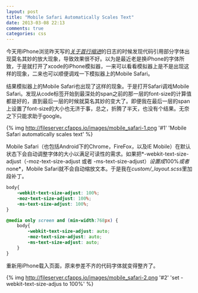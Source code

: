 ```yaml
---
layout: post
title: "Mobile Safari Automatically Scales Text"
date: 2013-03-08 22:13
comments: true
categories: css
---
```


<div class='begin-indent2em' filter='p:not(:has(a.fancybox :first-child))'></div>

今天用iPhone浏览昨天写的[*关于首行缩进*](/blog/2013/03/07/guan-yu-shou-xing-suo-jin/)的日志的时候发现代码引用部分字体出现莫名其妙的放大现象，导致效果很不好。以为是最近老是换iPhone的字体所致，于是就打开了xcode的iPhone模拟器，一来可以看看模拟器上是不是出现这样的现象，二来也可以顺便调戏一下模拟器上的Mobile Safari。

结果模拟器上的Mobile Safari也出现了这样的现象。于是打开Safari调戏Mobile Safari。发现从code标签开始到最深处的span之前的那一层的font-size的计算值都是好的，直到最后一层的时候就莫名其妙的变大了。即便我在最后一层的span上设置了font-size的大小也无济于事，总之，折腾了半天，也没有个结果。无奈之下只能求助于google。

{% img http://fileserver.cfapps.io/images/mobile_safari-1.png '#1' 'Mobile Safari automatically scales text' %}

<!-- more -->
Mobile Safari（也包括Android下的Chrome，FireFox，以及IE Mobile）在默认状态下会自动调整字体的大小以满足可读性的需求。如果把*\-webkit\-text\-size\-adjust（-moz-text-size-adjust 或者 -ms-text-size-adjust）*设置成*100%*或者*none*，Mobile Safari就不会自动缩放文本。于是我在*custom/_layout.scss*里加段补丁。

``` scss
body{
    -webkit-text-size-adjust: 100%;
    -moz-text-size-adjust: 100%;
    -ms-text-size-adjust: 100%;
}

@media only screen and (min-width:768px) {
    body{
        -webkit-text-size-adjust: auto;
        -moz-text-size-adjust: auto;
        -ms-text-size-adjust: auto;
    }
}
```
重新用iPhone载入页面，原来参差不齐的代码字体就变得整齐了。

{% img http://fileserver.cfapps.io/images/mobile_safari-2.png '#2' 'set -webkit-text-size-adjus to 100%' %}


